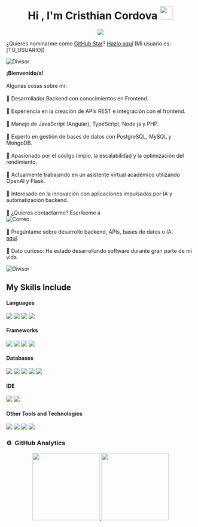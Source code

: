 <h1 align="center"><b>Hi , I'm Cristhian Cordova </b><img src="https://media.giphy.com/media/hvRJCLFzcasrR4ia7z/giphy.gif" width="35"></h1>

<p align="center">
  <a href="https://github.com/DenverCoder1/readme-typing-svg"><img src="https://readme-typing-svg.herokuapp.com?font=Time+New+Roman&color=cyan&size=25&center=true&vCenter=true&width=600&height=100&lines=Hola,+soy+Cristhian+Córdova!;Desarrollador+Backend+Junior,;Conocimientos+en+Frontend,;Apasionado+por+la+Seguridad+Informática,;Amante+de+las+Bases+de+Datos,;Siempre+aprendiendo+nuevas+tecnologías."></a>
</p>

<p>¿Quieres nominarme como <a href="https://stars.github.com/">GitHub Star</a>?  
<a href="https://stars.github.com/nominate/">Hazlo aquí</a> (Mi usuario es: [TU_USUARIO])</p>  

<img src="https://raw.githubusercontent.com/andreasbm/readme/master/assets/lines/aqua.png" alt="Divisor">  

<b>¡Bienvenido/a!</b><br/>  
Algunas cosas sobre mí:<br/>  
🔹 Desarrollador Backend con conocimientos en Frontend.<br/>  
🔹 Experiencia en la creación de APIs REST e integración con el frontend.<br/>  
🔹 Manejo de JavaScript (Angular), TypeScript, Node.js y PHP.<br/>  
🔹 Experto en gestión de bases de datos con PostgreSQL, MySQL y MongoDB.<br/>  
🔹 Apasionado por el código limpio, la escalabilidad y la optimización del rendimiento.<br/>  
🔹 Actualmente trabajando en un asistente virtual académico utilizando OpenAI y Flask.<br/>  
🔹 Interesado en la innovación con aplicaciones impulsadas por IA y automatización backend.<br/>  
🔹 ¿Quieres contactarme? Escríbeme a  
<img src="https://chxo.com/labelgen/labelgen.php?textval=+TU_CORREO%40gmail.com&font=ARIAL.TTF&size=12&bgcolor=%23ffffff&textcolor=%23000000&submit=create+image"  
alt="Correo">.<br/>  
🔹 Pregúntame sobre desarrollo backend, APIs, bases de datos o IA:  
<a href="https://github.com/TU_USUARIO/issues/new?assignees=&labels=question&template=custom.md&title=Pregunta%3A+%5BTu-Título%5D">aquí</a>.<br/>  
🔹 Dato curioso: He estado desarrollando software durante gran parte de mi vida.<br/>  

<img src="https://raw.githubusercontent.com/andreasbm/readme/master/assets/lines/aqua.png" alt="Divisor">  



## My Skills Include
<h4> Languages </h4>  
<span> 
  <img src="https://img.shields.io/badge/html5-%23E34F26.svg?style=for-the-badge&logo=html5&logoColor=white">  
  <img src="https://img.shields.io/badge/javascript-%23323330.svg?style=for-the-badge&logo=javascript&logoColor=%23F7DF1E">  
  <img src="https://img.shields.io/badge/TypeScript-3178C6?style=for-the-badge&logo=typescript&logoColor=white">  
  <img src="https://img.shields.io/badge/Python-3776AB?style=for-the-badge&logo=python&logoColor=white">  
</span>  

<h4> Frameworks </h4>  
<span>  
  <img src="https://img.shields.io/badge/Node.js-339933?style=for-the-badge&logo=node.js&logoColor=white">  
  <img src="https://img.shields.io/badge/Express.js-000000?style=for-the-badge&logo=express&logoColor=white">  
  <img src="https://img.shields.io/badge/Angular-DD0031?style=for-the-badge&logo=angular&logoColor=white">  
  <img src="https://img.shields.io/badge/NODEMON-%23323330.svg?style=for-the-badge&logo=nodemon&logoColor=%BBDEAD">  
  <img src="">  


</span>
<h4> Databases </h4>
<span>
  <img src="https://img.shields.io/badge/postgres-%23316192.svg?style=for-the-badge&logo=postgresql&logoColor=white">
  <img src="https://img.shields.io/badge/MongoDB-%234ea94b.svg?style=for-the-badge&logo=mongodb&logoColor=white">
  <img src="https://img.shields.io/badge/firebase-a08021?style=for-the-badge&logo=firebase&logoColor=ffcd34">
  <img src="https://img.shields.io/badge/mysql-4479A1.svg?style=for-the-badge&logo=mysql&logoColor=white">
  <img src="https://img.shields.io/badge/Amazon%20DynamoDB-4053D6?style=for-the-badge&logo=Amazon%20DynamoDB&logoColor=white">
</span>
<h4> IDE </h4>  
<span>  
  <img src="https://img.shields.io/badge/Visual_Studio_Code-0078D4?style=for-the-badge&logo=visual%20studio%20code&logoColor=white">  
  <img src="https://img.shields.io/badge/IntelliJ_IDEA-000000?style=for-the-badge&logo=intellij-idea&logoColor=white">  
</span>  

<h4> Other Tools and Technologies </h4>  
<span>  
  <img src="https://img.shields.io/badge/Git-F05032?style=for-the-badge&logo=git&logoColor=white">  
  <img src="https://img.shields.io/badge/Docker-2496ED?style=for-the-badge&logo=docker&logoColor=white">  
  <img src="https://img.shields.io/badge/Postman-FF6C37?style=for-the-badge&logo=postman&logoColor=white">  
  <img src="https://img.shields.io/badge/Swagger-85EA2D?style=for-the-badge&logo=swagger&logoColor=black">  
</span>



### ⚙️ &nbsp;GitHub Analytics

<p align="center">
<a href="https://github.com/Cristhian-18">
  <img height="180em" src="https://github-readme-stats-eight-theta.vercel.app/api?username=cristhiancordova&show_icons=true&theme=algolia&include_all_commits=true&count_private=true"/>
  <img height="180em" src="https://github-readme-stats-eight-theta.vercel.app/api/top-langs/?username=cristhiancordova&layout=compact&langs_count=8&theme=algolia"/>
</a>
</p>
